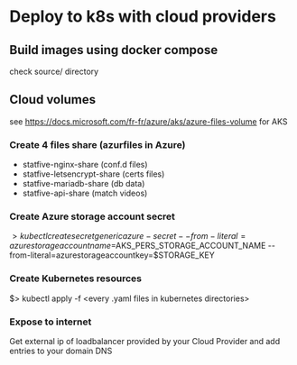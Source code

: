 # Deploy to k8s with cloud providers
## Build images using docker compose
check source/ directory

## Cloud volumes
see https://docs.microsoft.com/fr-fr/azure/aks/azure-files-volume for AKS

### Create 4 files share (azurfiles in Azure)
* statfive-nginx-share (conf.d files)
* statfive-letsencrypt-share (certs files)
* statfive-mariadb-share (db data)
* statfive-api-share (match videos)

### Create Azure storage account secret
$> kubectl create secret generic azure-secret --from-literal=azurestorageaccountname=$AKS_PERS_STORAGE_ACCOUNT_NAME --from-literal=azurestorageaccountkey=$STORAGE_KEY

### Create Kubernetes resources
$> kubectl apply -f <every .yaml files in kubernetes directories>

### Expose to internet
Get external ip of loadbalancer provided by your Cloud Provider and add entries to your domain DNS
